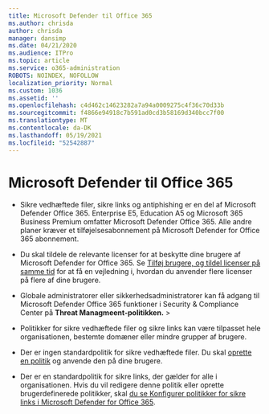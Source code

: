 ```yaml
---
title: Microsoft Defender til Office 365
ms.author: chrisda
author: chrisda
manager: dansimp
ms.date: 04/21/2020
ms.audience: ITPro
ms.topic: article
ms.service: o365-administration
ROBOTS: NOINDEX, NOFOLLOW
localization_priority: Normal
ms.custom: 1036
ms.assetid: ''
ms.openlocfilehash: c4d462c14623282a7a94a0009275c4f36c70d33b
ms.sourcegitcommit: f4866e94918c7b591ad0cd3b58169d340bcc7f00
ms.translationtype: MT
ms.contentlocale: da-DK
ms.lasthandoff: 05/19/2021
ms.locfileid: "52542887"
---
```

# <a name="microsoft-defender-for-office-365"></a>Microsoft Defender til Office 365

- Sikre vedhæftede filer, sikre links og antiphishing er en del af Microsoft Defender Office 365. Enterprise E5, Education A5 og Microsoft 365 Business Premium omfatter Microsoft Defender Office 365. Alle andre planer kræver et tilføjelsesabonnement på Microsoft Defender for Office 365 abonnement.

- Du skal tildele de relevante licenser for at beskytte dine brugere af Microsoft Defender for Office 365. Se [Tilføj brugere, og tildel licenser på samme tid](/microsoft-365/admin/add-users/add-users) for at få en vejledning i, hvordan du anvender flere licenser på flere af dine brugere.

- Globale administratorer eller sikkerhedsadministratorer kan få adgang til Microsoft Defender Office 365 funktioner i Security & Compliance Center på **Threat Managmeent-politikken.** \> 

- Politikker for sikre vedhæftede filer og sikre links kan være tilpasset hele organisationen, bestemte domæner eller mindre grupper af brugere.

- Der er ingen standardpolitik for sikre vedhæftede filer. Du skal [oprette en politik](/microsoft-365/security/office-365-security/set-up-atp-safe-attachments-policies) og anvende den på dine brugere.

- Der er en standardpolitik for sikre links, der gælder for alle i organisationen. Hvis du vil redigere denne politik eller oprette brugerdefinerede politikker, skal [du se Konfigurer politikker for sikre links i Microsoft Defender for Office 365](/microsoft-365/security/office-365-security/set-up-atp-safe-links-policies).
